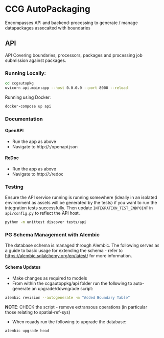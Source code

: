 # CCG AutoPackaging

Encompasses API and backend-processing to generate / manage datapackages assocaited with boundaries

## API

API Covering boundaries, processors, packages and processing job submission against packages.

### Running Locally:

```bash
cd ccgautopkg
uvicorn api.main:app --host 0.0.0.0 --port 8000 --reload
```

Running using Docker:

```bash
docker-compose up api
```

### Documentation

#### OpenAPI

* Run the app as above
* Navigate to http://<host>:<port>/openapi.json

#### ReDoc

* Run the app as above
* Navigate to http://<host>:<port>/redoc

### Testing

Ensure the API service running is running somewhere (ideally in an isolated environment as assets will be generated by the tests) if you want to run the integration tests successfully.  Then update `INTEGRATION_TEST_ENDPOINT` in `api/config.py` to reflect the API host.

```bash
python -m unittest discover tests/api
```

### PG Schema Management with Alembic

The database schema is managed through Alembic.  The following serves as a guide to basic usage for extending the schema - refer to https://alembic.sqlalchemy.org/en/latest/ for more information.

#### Schema Updates

* Make changes as required to models
* From within the ccgautoppkg/api folder run the following to auto-generate an upgrade/downgrade script:

```bash
alembic revision --autogenerate -m "Added Boundary Table"
```

__NOTE__: CHECK the script - remove extransous operations (in particular those relating to spatial-ref-sys)

* When reaady run the following to upgrade the database:

```bash
alembic upgrade head
```